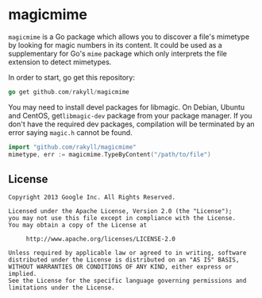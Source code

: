 # magicmime

`magicmime` is a Go package which allows you to discover a file's mimetype by looking for magic numbers in its content. It could be used as a supplementary for Go's `mime` package which only interprets the file extension to detect mimetypes. 

In order to start, go get this repository:
~~~ go
go get github.com/rakyll/magicmime
~~~
You may need to install devel packages for libmagic. On Debian, Ubuntu and CentOS, get`libmagic-dev` package from your package manager. If you don't have the required dev packages, compilation will be terminated by an error saying `magic.h` cannot be found.

~~~ go
import "github.com/rakyll/magicmime"
mimetype, err := magicmime.TypeByContent("/path/to/file")
~~~
    
## License
    Copyright 2013 Google Inc. All Rights Reserved.
    
    Licensed under the Apache License, Version 2.0 (the "License");
    you may not use this file except in compliance with the License.
    You may obtain a copy of the License at
    
         http://www.apache.org/licenses/LICENSE-2.0
    
    Unless required by applicable law or agreed to in writing, software
    distributed under the License is distributed on an "AS IS" BASIS,
    WITHOUT WARRANTIES OR CONDITIONS OF ANY KIND, either express or implied.
    See the License for the specific language governing permissions and
    limitations under the License.